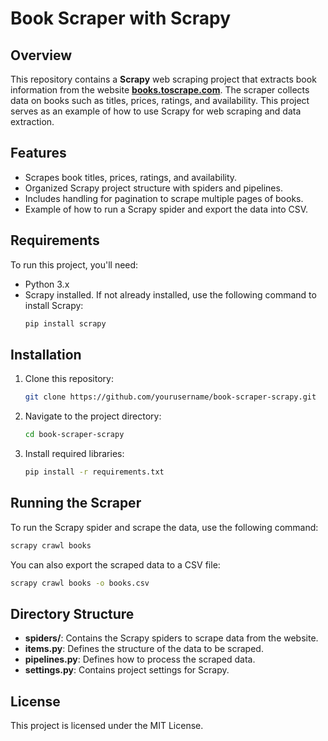 # Book Scraper with Scrapy

## Overview

This repository contains a **Scrapy** web scraping project that extracts book information from the website **[books.toscrape.com](http://books.toscrape.com/)**. The scraper collects data on books such as titles, prices, ratings, and availability. This project serves as an example of how to use Scrapy for web scraping and data extraction.

## Features

- Scrapes book titles, prices, ratings, and availability.
- Organized Scrapy project structure with spiders and pipelines.
- Includes handling for pagination to scrape multiple pages of books.
- Example of how to run a Scrapy spider and export the data into CSV.

## Requirements

To run this project, you'll need:

- Python 3.x
- Scrapy installed. If not already installed, use the following command to install Scrapy:
  ```bash
  pip install scrapy
  ```

## Installation

1. Clone this repository:
    ```bash
    git clone https://github.com/yourusername/book-scraper-scrapy.git
    ```

2. Navigate to the project directory:
    ```bash
    cd book-scraper-scrapy
    ```

3. Install required libraries:
    ```bash
    pip install -r requirements.txt
    ```

## Running the Scraper

To run the Scrapy spider and scrape the data, use the following command:

```bash
scrapy crawl books
```

You can also export the scraped data to a CSV file:

```bash
scrapy crawl books -o books.csv
```

## Directory Structure

- **spiders/**: Contains the Scrapy spiders to scrape data from the website.
- **items.py**: Defines the structure of the data to be scraped.
- **pipelines.py**: Defines how to process the scraped data.
- **settings.py**: Contains project settings for Scrapy.

## License

This project is licensed under the MIT License.
